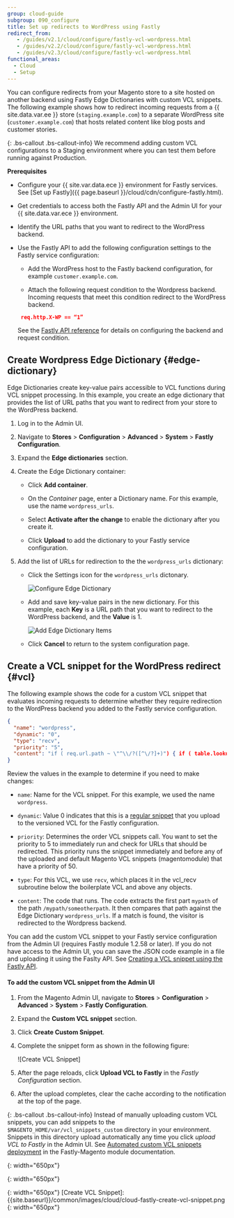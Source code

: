 ```yaml
---
group: cloud-guide
subgroup: 090_configure
title: Set up redirects to WordPress using Fastly
redirect_from:
   - /guides/v2.1/cloud/configure/fastly-vcl-wordpress.html
   - /guides/v2.2/cloud/configure/fastly-vcl-wordpress.html
   - /guides/v2.3/cloud/configure/fastly-vcl-wordpress.html
functional_areas:
  - Cloud
  - Setup
---
```


You can configure redirects from your Magento store to a site hosted on another backend using Fastly Edge Dictionaries with custom VCL snippets. The following example shows how to redirect incoming requests from a {{ site.data.var.ee }} store (`staging.example.com`) to a separate WordPress site (`customer.example.com`) that hosts related content like blog posts and customer stories.


{: .bs-callout .bs-callout-info}
We recommend adding custom VCL configurations to a Staging environment where you can test them before running against Production.

**Prerequisites**

-  Configure your {{ site.var.data.ece }} environment for Fastly services. See [Set up Fastly]({{ page.baseurl }}/cloud/cdn/configure-fastly.html). 

-  Get credentials to access both the Fastly API and the Admin UI for your {{ site.data.var.ece }} environment.

-  Identify the URL paths that you want to redirect to the WordPress backend.

-  Use the Fastly API to add the following configuration settings to the Fastly service configuration: 

   -  Add the WordPress host to the Fastly backend configuration, for example `customer.example.com`.

   -  Attach the following request condition to the Wordpress backend. Incoming requests that meet this condition redirect to the WordPress backend.

     ```json
      req.http.X-WP == “1”
     ```
	 
     See the [Fastly API reference](https://docs.fastly.com/api/config#) for details on configuring the backend and request condition.

## Create Wordpress Edge Dictionary {#edge-dictionary}

Edge Dictionaries create key-value pairs accessible to VCL functions during VCL snippet processing. In this example, you create an edge dictionary that provides the list of URL paths that you want to redirect from your store to the WordPress backend. 

1.  Log in to the Admin UI.

1.  Navigate to **Stores** > **Configuration** > **Advanced** > **System** > **Fastly Configuration**.

1.  Expand the **Edge dictionaries** section.

1.  Create the Edge Dictionary container:

    - Click **Add container**.

    -  On the *Container* page, enter a Dictionary name. For this example, use the name `wordpress_urls`.

    -  Select **Activate after the change** to enable the dictionary after you create it.

    -  Click **Upload** to add the dictionary to your Fastly service configuration.

1.  Add the list of URLs for redirection to the the `wordpress_urls` dictionary:

    -  Click the Settings icon for the `wordpress_urls` dictonary.

       ![Configure Edge Dictionary]

    -  Add and save key-value pairs in the new dictionary. For this example, each **Key** is a URL path that you want to redirect to the WordPress backend, and the **Value** is 1. 
       
	   ![Add Edge Dictionary Items]
	 
    -  Click **Cancel** to return to the system configuration page.


## Create a VCL snippet for the WordPress redirect {#vcl}

The following example shows the code for a custom VCL snippet that evaluates incoming requests to determine whether they require redirection to the WordPress backend you added to the Fastly service configuration.
 
```json
{
  "name": "wordpress",
  "dynamic": "0",
  "type": "recv",
  "priority": "5",
  "content": "if ( req.url.path ~ \"^\\/?([^\/?]+)") { if ( table.lookup(wordpress_urls, re.group.1, \"NOTFOUND\") != \"NOTFOUND\" ) { set req.http.X-WP = \"1\"; } }"
}
````

Review the values in the example to determine if you need to make changes:

  -  `name`: Name for the VCL snippet. For this example, we used the name `wordpress`.
  
  -  `dynamic`: Value 0 indicates that this is a [regular snippet](https://docs.fastly.com/guides/vcl-snippets/using-regular-vcl-snippets)  that you upload to the versioned VCL for the Fastly configuration.

  -  `priority`: Determines the order VCL snippets call. You want to set the priority to 5 to immediately run and check for URLs that should be redirected. This priority runs the snippet immediately and before any of the uploaded and default Magento VCL snippets (magentomodule) that have a priority of 50.

  -  `type`: For this VCL, we use `recv`, which places it in the vcl_recv subroutine below the boilerplate VCL and above any objects.

  -  `content`: The code that runs. The code extracts the first part `mypath` of the path `/mypath/someotherpath`.  It then compares that path against the Edge Dictionary `wordpress_urls`. If a match is found, the visitor is redirected to the Wordpress backend.

You can add the custom VCL snippet to your Fastly service configuration from the Admin UI (requires Fastly module 1.2.58 or later). If you do not have access to the Admin UI, you can save the JSON code example in a file and uploading it using the Faslty API. See [Creating a VCL snippet using the Fastly API](https://docs.fastly.com/vcl/vcl-snippets/using-regular-vcl-snippets/#via-the-api). 


#### To add the custom VCL snippet from the Admin UI

1.  From the Magento Admin UI, navigate to **Stores** > **Configuration** > **Advanced** > **System** > **Fastly Configuration**.

1.  Expand the **Custom VCL snippet** section.

1.  Click **Create Custom Snippet**.

1.  Complete the snippet form as shown in the following figure:

    ![Create VCL Snippet]

1.  After the page reloads, click **Upload VCL to Fastly** in the *Fastly Configuration* section.

1. After the upload completes, clear the cache according to the notification at the top of the page.


{: .bs-callout .bs-callout-info}
Instead of manually uploading custom VCL snippets, you can add snippets to the `$MAGENTO_HOME/var/vcl_snippets_custom` directory in your environment. Snippets in this directory upload automatically any time you click *upload VCL to Fastly* in the Admin UI. See [Automated custom VCL snippets deployment](https://github.com/fastly/fastly-magento2/blob/master/Documentation/Guides/CUSTOM-VCL-SNIPPETS.html#automated-custom-vcl-snippets-deployment) in the Fastly-Magento module documentation. 


[Add Edge Dictionary Container]: {{site.baseurl}}/common/images/cloud/cloud-fastly-edge-dictionary-example.png
{: width="650px"}

[Configure Edge Dictionary]: {{site.baseurl}}/common/images/cloud/cloud-fastly-edge-dictionary-configure.png
{: width="650px"}

[Add Edge Dictionary Items]: {{site.baseurl}}/common/images/cloud/cloud-fastly-edge-dictionary-add-items.png
{: width="650px"}
[Create VCL Snippet]: {{site.baseurl}}/common/images/cloud/cloud-fastly-create-vcl-snippet.png
{: width="650px"}

